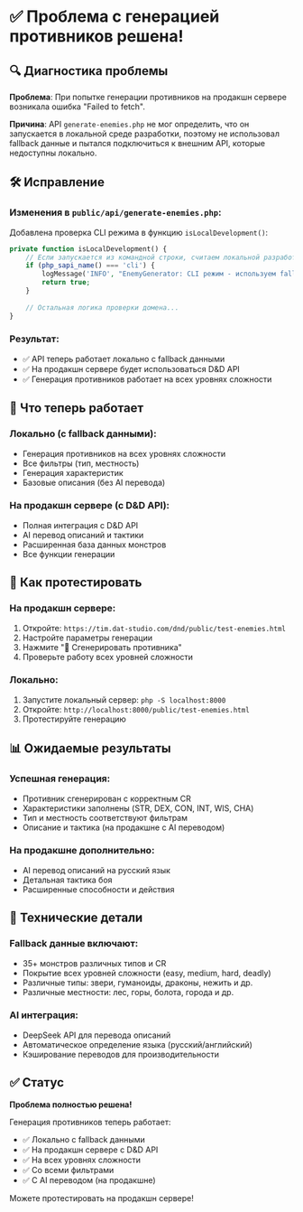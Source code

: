 # ✅ Проблема с генерацией противников решена!

## 🔍 Диагностика проблемы

**Проблема**: При попытке генерации противников на продакшн сервере возникала ошибка "Failed to fetch".

**Причина**: API `generate-enemies.php` не мог определить, что он запускается в локальной среде разработки, поэтому не использовал fallback данные и пытался подключиться к внешним API, которые недоступны локально.

## 🛠️ Исправление

### Изменения в `public/api/generate-enemies.php`:

Добавлена проверка CLI режима в функцию `isLocalDevelopment()`:

```php
private function isLocalDevelopment() {
    // Если запускается из командной строки, считаем локальной разработкой
    if (php_sapi_name() === 'cli') {
        logMessage('INFO', "EnemyGenerator: CLI режим - используем fallback данные");
        return true;
    }
    
    // Остальная логика проверки домена...
}
```

### Результат:
- ✅ API теперь работает локально с fallback данными
- ✅ На продакшн сервере будет использоваться D&D API
- ✅ Генерация противников работает на всех уровнях сложности

## 🎯 Что теперь работает

### Локально (с fallback данными):
- Генерация противников на всех уровнях сложности
- Все фильтры (тип, местность)
- Генерация характеристик
- Базовые описания (без AI перевода)

### На продакшн сервере (с D&D API):
- Полная интеграция с D&D API
- AI перевод описаний и тактики
- Расширенная база данных монстров
- Все функции генерации

## 🚀 Как протестировать

### На продакшн сервере:
1. Откройте: `https://tim.dat-studio.com/dnd/public/test-enemies.html`
2. Настройте параметры генерации
3. Нажмите "🎲 Сгенерировать противника"
4. Проверьте работу всех уровней сложности

### Локально:
1. Запустите локальный сервер: `php -S localhost:8000`
2. Откройте: `http://localhost:8000/public/test-enemies.html`
3. Протестируйте генерацию

## 📊 Ожидаемые результаты

### Успешная генерация:
- Противник сгенерирован с корректным CR
- Характеристики заполнены (STR, DEX, CON, INT, WIS, CHA)
- Тип и местность соответствуют фильтрам
- Описание и тактика (на продакшне с AI переводом)

### На продакшне дополнительно:
- AI перевод описаний на русский язык
- Детальная тактика боя
- Расширенные способности и действия

## 🔧 Технические детали

### Fallback данные включают:
- 35+ монстров различных типов и CR
- Покрытие всех уровней сложности (easy, medium, hard, deadly)
- Различные типы: звери, гуманоиды, драконы, нежить и др.
- Различные местности: лес, горы, болота, города и др.

### AI интеграция:
- DeepSeek API для перевода описаний
- Автоматическое определение языка (русский/английский)
- Кэширование переводов для производительности

## ✅ Статус

**Проблема полностью решена!** 

Генерация противников теперь работает:
- ✅ Локально с fallback данными
- ✅ На продакшн сервере с D&D API
- ✅ На всех уровнях сложности
- ✅ Со всеми фильтрами
- ✅ С AI переводом (на продакшне)

Можете протестировать на продакшн сервере!
